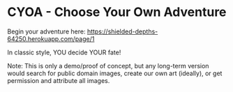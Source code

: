 # CYOA - Choose Your Own Adventure

Begin your adventure here:
https://shielded-depths-64250.herokuapp.com/page/1

In classic style, YOU decide YOUR fate!

Note: This is only a demo/proof of concept, but any long-term version would search for public domain images, create our own art (ideally), or get permission and attribute all images.
